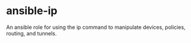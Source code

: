# ansible-ip
An ansible role for using the ip command to manipulate devices, policies, routing, and tunnels.
